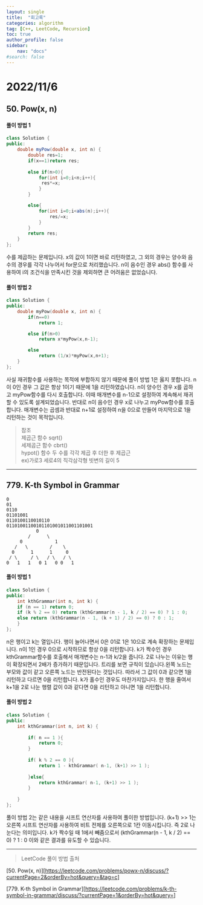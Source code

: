 ```yaml
---
layout: single
title:  "회고록"
categories: algorithm
tag: [C++, LeetCode, Recursion]
toc: true
author_profile: false
sidebar:
    nav: "docs"
#search: false
---
```


# 2022/11/6

## 50. Pow(x, n)

#### 풀이 방법 1
```c#
class Solution {
public:
    double myPow(double x, int n) {
        double res=1;  
        if(x==1)return res;
        
        else if(n>0){
            for(int i=0;i<n;i++){
             res*=x;
            }    
        }

        else{      
            for(int i=0;i<abs(n);i++){
                res/=x;
            }  
        }       
        return res;
    }
};
```   
수를 제곱하는 문제입니다. x의 값이 1이면 바로 리턴하였고, 그 외의 경우는 양수와 음수의 경우를 각각 나누어서 for문으로 처리했습니다. n이 음수인 경우 abs() 함수를 사용하여 i의 조건식을 만족시킨 것을 제외하면 큰 어려움은 없었습니다.

#### 풀이 방법 2
```c++ 
class Solution {
public:
    double myPow(double x, int n) {
        if(n==0)
            return 1;

        else if(n>0) 
            return x*myPow(x,n-1);

        else
            return (1/x)*myPow(x,n+1); 
    }
};
```
사실 재귀함수를 사용하는 목적에 부합하지 않기 때문에 풀이 방법 1은 옳지 못합니다. n이 0인 경우 그 값은 항상 1이기 때문에 1을 리턴하였습니다. n이 양수인 경우 x를 곱하고 myPow함수를 다시 호출합니다. 이때 매개변수를 n-1으로 설정하여 계속해서 재귀할 수 있도록 설계되었습니다. 반대로 n이 음수인 경우 x로 나누고 myPow함수를 호출합니다. 매개변수는 곱셈과 반대로 n+1로 설정하여 n을 0으로 만들어 마지막으로 1을 리턴하는 것이 목적입니다.  

>참조    
제곱근 함수 sqrt()    
세제곱근 함수 cbrt()     
hypot() 함수 두 수를 각각 제곱 후 더한 후 제곱근    
ex)가로3 세로4의 직각삼각형 빗변의 길이 5  
***

## 779. K-th Symbol in Grammar
```
0
01
0110
01101001
0110100110010110
01101001100101101001011001101001
           0
        /      \
     0            1
   /   \        /    \
  0      1      1     0
 / \     / \   / \   / \
0   1   1   0 1   0 0   1

```

#### 풀이 방법 1 
```c++
class Solution {
public:
    int kthGrammar(int n, int k) {
	if (n == 1) return 0;
	if (k % 2 == 0) return (kthGrammar(n - 1, k / 2) == 0) ? 1 : 0;
	else return (kthGrammar(n - 1, (k + 1) / 2) == 0) ? 0 : 1;
    }
};
```
n은 행이고 k는 열입니다. 행이 늘어나면서 0은 01로 1은 10으로 계속 확장하는 문제입니다. 
n이 1인 경우 0으로 시작하므로 항상 0을 리턴합니다. k가 짝수인 경우 kthGrammar함수를 호출해서 매개변수는 
n-1과 k/2을 줍니다. 2로 나누는 이유는 행이 확장되면서 2배가 증가하기 때문입니다. 트리를 보면 규칙이 있습니다.왼쪽 노드는 부모와 값이 같고 오른쪽 노드는 반전된다는 것입니다. 따라서 그 값이 0과 같으면 1을 리턴하고 다르면 0을 리턴합니다. k가 홀수인 경우도 마찬가지입니다. 한 행을 줄여서 k+1을 2로 나눈 행렬 값이 0과 같다면 0을 리턴하고 아니면 1을 리턴합니다. 
#### 풀이 방법 2
```c++ 
class Solution {
public:
    int kthGrammar(int n, int k) {
        
        if( n == 1 ){
            return 0;
        }
        
        if( k % 2 == 0 ){
            return 1 - kthGrammar( n-1, (k+1) >> 1 );
            
        }else{
            return kthGrammar( n-1, (k+1) >> 1 );
        }
        
    }
};
```
풀이 방법 2는 같은 내용을 시프트 연산자를 사용하여 풀이한 방법입니다. (k+1) >> 1는 오른쪽 시프트 연산자를 사용하여 비트 전체를 오른쪽으로 1칸 이동시킵니다. 즉 2로 나눈다는 의미입니다. k가 짝수일 때 1에서 빼줌으로서
(kthGrammar(n - 1, k / 2) == 0) ? 1 : 0 이와 같은 결과를 유도할 수 있습니다.    

***

>LeetCode 풀이 방법 출처 

[50. Pow(x, n)][https://leetcode.com/problems/powx-n/discuss/?currentPage=2&orderBy=hot&query=&tag=c]

[779. K-th Symbol in Grammar][https://leetcode.com/problems/k-th-symbol-in-grammar/discuss/?currentPage=1&orderBy=hot&query=]







 





